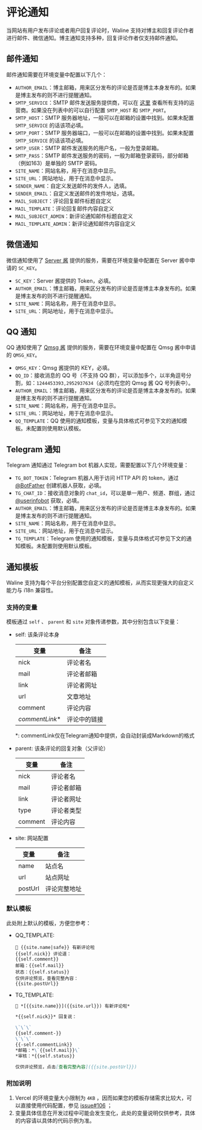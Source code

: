 # 评论通知

当网站有用户发布评论或者用户回复评论时，Waline 支持对博主和回复评论作者进行邮件、微信通知。博主通知支持多种，回复评论作者仅支持邮件通知。

## 邮件通知

邮件通知需要在环境变量中配置以下几个：

- `AUTHOR_EMAIL`：博主邮箱，用来区分发布的评论是否是博主本身发布的。如果是博主发布的则不进行提醒通知。
- `SMTP_SERVICE`：SMTP 邮件发送服务提供商，可以在 [这里](https://github.com/nodemailer/nodemailer/blob/master/lib/well-known/services.json) 查看所有支持的运营商。如果没在列表中的可以自行配置 `SMTP_HOST` 和 `SMTP_PORT`。
- `SMTP_HOST`：SMTP 服务器地址，一般可以在邮箱的设置中找到。如果未配置 `SMTP_SERVICE` 的话该项必填。
- `SMTP_PORT`：SMTP 服务器端口，一般可以在邮箱的设置中找到。如果未配置 `SMTP_SERVICE` 的话该项必填。
- `SMTP_USER`：SMTP 邮件发送服务的用户名，一般为登录邮箱。
- `SMTP_PASS`：SMTP 邮件发送服务的密码，一般为邮箱登录密码，部分邮箱（例如163）是单独的 SMTP 密码。
- `SITE_NAME`：网站名称，用于在消息中显示。
- `SITE_URL`：网站地址，用于在消息中显示。
- `SENDER_NAME`：自定义发送邮件的发件人，选填。
- `SENDER_EMAIL`：自定义发送邮件的发件地址，选填。
- `MAIL_SUBJECT`：评论回复邮件标题自定义
- `MAIL_TEMPLATE`：评论回复邮件内容自定义
- `MAIL_SUBJECT_ADMIN`：新评论通知邮件标题自定义
- `MAIL_TEMPLATE_ADMIN`：新评论通知邮件内容自定义

## 微信通知

微信通知使用了 [Server 酱](http://sc.ftqq.com/3.version) 提供的服务，需要在环境变量中配置在 Server 酱中申请的 `SC_KEY`。

- `SC_KEY`：Server 酱提供的 Token，必填。
- `AUTHOR_EMAIL`：博主邮箱，用来区分发布的评论是否是博主本身发布的。如果是博主发布的则不进行提醒通知。
- `SITE_NAME`：网站名称，用于在消息中显示。
- `SITE_URL`：网站地址，用于在消息中显示。

## QQ 通知

QQ 通知使用了 [Qmsg 酱](https://qmsg.zendee.cn) 提供的服务，需要在环境变量中配置在 Qmsg 酱中申请的 `QMSG_KEY`。

- `QMSG_KEY`：Qmsg 酱提供的 KEY，必填。
- `QQ_ID`：接收消息的 QQ 号（不支持 QQ 群），可以添加多个，以半角逗号分割，如：`1244453393,2952937634`（必须均在您的 Qmsg 酱 QQ 号列表中）。
- `AUTHOR_EMAIL`：博主邮箱，用来区分发布的评论是否是博主本身发布的。如果是博主发布的则不进行提醒通知。
- `SITE_NAME`：网站名称，用于在消息中显示。
- `SITE_URL`：网站地址，用于在消息中显示。
- `QQ_TEMPLATE`：QQ 使用的通知模板，变量与具体格式可参见下文的通知模板。未配置则使用默认模板。

## Telegram 通知

Telegram 通知通过 Telegram bot 机器人实现，需要配置以下几个环境变量：

- `TG_BOT_TOKEN`：Telegram 机器人用于访问 HTTP API 的 token，通过 [@BotFather](https://t.me/BotFather) 创建机器人获取，必填。
- `TG_CHAT_ID`：接收消息对象的 `chat_id`，可以是单一用户、频道、群组，通过 [@userinfobot](https://t.me/userinfobot) 获取，必填。
- `AUTHOR_EMAIL`：博主邮箱，用来区分发布的评论是否是博主本身发布的。如果是博主发布的则不进行提醒通知。
- `SITE_NAME`：网站名称，用于在消息中显示。
- `SITE_URL`：网站地址，用于在消息中显示。
- `TG_TEMPLATE`：Telegram 使用的通知模板，变量与具体格式可参见下文的通知模板。未配置则使用默认模板。

## 通知模板

Waline 支持为每个平台分别配置您自定义的通知模板，从而实现更强大的自定义能力与 i18n 兼容性。

### 支持的变量

模板通过 `self` 、 `parent` 和 `site` 对象传递参数，其中分别包含以下变量：

- self: 该条评论本身

    | 变量            | 备注         |
    | --------------- | ------------ |
    | nick            | 评论者名     |
    | mail            | 评论者邮箱   |
    | link            | 评论者网址   |
    | url             | 文章地址     |
    | comment         | 评论内容     |
    | *commentLink*\* | 评论中的链接 |

    *: commentLink仅在Telegram通知中提供，会自动封装成Markdown的格式

- parent: 该条评论的回复对象（父评论）

    | 变量    | 备注       |
    | ------- | ---------- |
    | nick    | 评论者名   |
    | mail    | 评论者邮箱 |
    | link    | 评论者网址 |
    | type    | 评论者类型 |
    | comment | 评论内容   |

- site: 网站配置

    | 变量    | 备注         |
    | ------- | ------------ |
    | name    | 站点名       |
    | url     | 站点网址     |
    | postUrl | 评论完整地址 |

### 默认模板

此处附上默认的模板，方便您参考：

- QQ_TEMPLATE:

    ``` plain
    💬 {{site.name|safe}} 有新评论啦
    {{self.nick}} 评论道：
    {{self.comment}}
    邮箱：{{self.mail}}
    状态：{{self.status}} 
    仅供评论预览，查看完整內容：
    {{site.postUrl}}
    ```

- TG_TEMPLATE:

    ``` markdown
    💬 *[{{site.name}}]({{site.url}}) 有新评论啦*

    *{{self.nick}}* 回复说：

    \`\`\`
    {{self.comment-}}
    \`\`\`
    {{-self.commentLink}}
    *邮箱：*\`{{self.mail}}\`
    *审核：*{{self.status}} 

    仅供评论预览，点击[查看完整內容]({{site.postUrl}})
    ```

### 附加说明

1. Vercel 的环境变量大小限制为 `4KB` ，因而如果您的模板存储需求比较大，可以直接使用代码配置，参见 [issue#106](https://github.com/lizheming/waline/issues/106) ；
2. 变量具体信息在开发过程中可能会发生变化，此处的变量说明仅供参考，具体的内容请以具体的代码示例为准。
